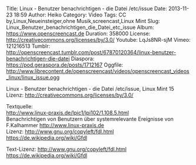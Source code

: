 Title: Linux - Benutzer benachrichtigen - die Datei /etc/issue
Date: 2013-11-23 18:59
Author: Heiko
Category: Video
Tags: CC by,Linux,Neueinsteiger,ohne Musik,screencast,Linux Mint
Slug: Linux_Benutzer_benachrichtigen_die_Datei_etc_issue
Album: https://www.openscreencast.de
Duration: 358000
License: http://creativecommons.org/licenses/by/3.0/
Youtube: LqJs8NR-sjM
Vimeo: 121216513
Tumblr: http://openscreencast.tumblr.com/post/67870120364/linux-benutzer-benachrichtigen-die-datei
Diaspora: https://pod.geraspora.de/posts/1712167
Oggfile: http://www.librecontent.de/openscreencast/videos/openscreencast_videos_linux/linux_issue.ogg

Linux - Benutzer benachrichtigen - die Datei /etc/issue, Linux Mint 15  
Lizenz: <http://creativecommons.org/licenses/by/3.0/>  
  
Textquelle:  
<http://www.linux-praxis.de/lpic1/lpi102/1.108.5.html>  
Benachrichtigen von Benutzern über systemrelevante Ereignisse von F.Kalhammer
<http://www.linux-praxis.de>  
Lizenz: <http://www.gnu.org/copyleft/fdl.html>
<https://de.wikipedia.org/wiki/Gfdl>  
  
Text-Lizenz: <http://www.gnu.org/copyleft/fdl.html>
<https://de.wikipedia.org/wiki/Gfdl>

